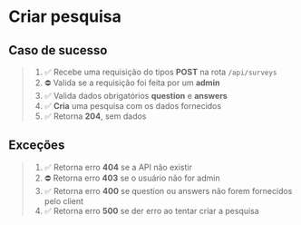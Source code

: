 # Criar pesquisa

## Caso de sucesso

> 1. ✅ Recebe uma requisição do tipos **POST** na rota `/api/surveys`
> 2. ⛔ Valida se a requisição foi feita por um **admin**
> 3. ✅ Valida dados obrigatórios **question** e **answers**
> 4. ✅ **Cria** uma pesquisa com os dados fornecidos
> 5. ✅ Retorna **204**, sem dados

## Exceções

> 1. ✅ Retorna erro **404** se a API não existir
> 2. ⛔ Retorna erro **403** se o usuário não for admin
> 3. ✅ Retorna erro **400** se question ou answers não forem fornecidos pelo client
> 4. ✅ Retorna erro **500** se der erro ao tentar criar a pesquisa
